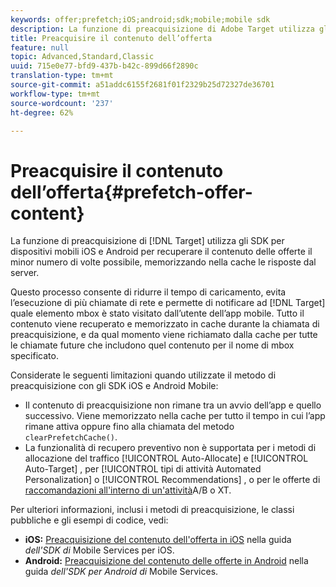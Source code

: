 ```yaml
---
keywords: offer;prefetch;iOS;android;sdk;mobile;mobile sdk
description: La funzione di preacquisizione di Adobe Target utilizza gli SDK per dispositivi mobili iOS e Android per recuperare il contenuto delle offerte il minor numero di volte possibile, memorizzando nella cache le risposte dal server.
title: Preacquisire il contenuto dell’offerta
feature: null
topic: Advanced,Standard,Classic
uuid: 715e0e77-bfd9-437b-b42c-899d66f2890c
translation-type: tm+mt
source-git-commit: a51addc6155f2681f01f2329b25d72327de36701
workflow-type: tm+mt
source-wordcount: '237'
ht-degree: 62%

---
```



# Preacquisire il contenuto dell’offerta{#prefetch-offer-content}

La funzione di preacquisizione di [!DNL Target] utilizza gli SDK per dispositivi mobili iOS e Android per recuperare il contenuto delle offerte il minor numero di volte possibile, memorizzando nella cache le risposte dal server.

Questo processo consente di ridurre il tempo di caricamento, evita l’esecuzione di più chiamate di rete e permette di notificare ad [!DNL Target] quale elemento mbox è stato visitato dall’utente dell’app mobile. Tutto il contenuto viene recuperato e memorizzato in cache durante la chiamata di preacquisizione, e da qual momento viene richiamato dalla cache per tutte le chiamate future che includono quel contenuto per il nome di mbox specificato.

Considerate le seguenti limitazioni quando utilizzate il metodo di preacquisizione con gli SDK iOS e Android Mobile:

* Il contenuto di preacquisizione non rimane tra un avvio dell’app e quello successivo. Viene memorizzato nella cache per tutto il tempo in cui l’app rimane attiva oppure fino alla chiamata del metodo `clearPrefetchCache()`.
* La funzionalità di recupero preventivo non è supportata per i metodi di allocazione del traffico [!UICONTROL Auto-Allocate] e [!UICONTROL Auto-Target] , per [!UICONTROL tipi di attività Automated Personalization] o [!UICONTROL Recommendations] , o per le offerte di [raccomandazioni all&#39;interno di un&#39;attività](/help/c-recommendations/recommendations-as-an-offer.md)A/B o XT.

Per ulteriori informazioni, inclusi i metodi di preacquisizione, le classi pubbliche e gli esempi di codice, vedi:

* **iOS:**  [Preacquisizione del contenuto dell&#39;offerta in iOS](https://docs.adobe.com/content/help/en/mobile-services/ios/target-ios/c-mob-target-prefetch-ios.html) nella guida *dell&#39;SDK di* Mobile Services per iOS.
* **Android:**  [Preacquisizione del contenuto delle offerte in Android](https://docs.adobe.com/content/help/en/mobile-services/android/target-android/c-mob-target-prefetch-android.html) nella guida *dell&#39;SDK per Android di* Mobile Services.
